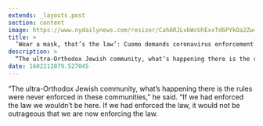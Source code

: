 ```yaml
--- 
extends: _layouts.post 
section: content 
image: https://www.nydailynews.com/resizer/CahARJLvbWcUhExxTd6PYkOa2Zw=/1200x0/top/cloudfront-us-east-1.images.arcpublishing.com/tronc/G2URMS7JGNH67IRZYXYKF7G2NQ.jpg 
title: > 
  ’Wear a mask, that’s the law’: Cuomo demands coronavirus enforcement as unrest grows in Brooklyn 
description: > 
  “The ultra-Orthodox Jewish community, what’s happening there is the rules were never enforced in these communities," he said.“If we had enforced the law we wouldn’t be here.If we had enforced the law, it would not be outrageous that we are now enforcing the law. 
date: 1602212079.527045 
--- 
```

“The ultra-Orthodox Jewish community, what’s happening there is the rules were never enforced in these communities," he said. “If we had enforced the law we wouldn’t be here. If we had enforced the law, it would not be outrageous that we are now enforcing the law.